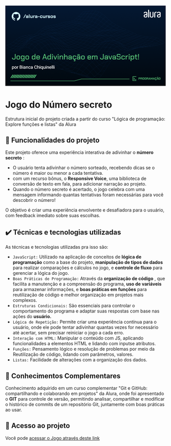 ![thumbnail](./img/numerosecreto.png)

# Jogo do Número secreto

Estrutura inicial do projeto criada a partir do curso "Lógica de programação: Explore funções e listas" da Alura

## 🔨 Funcionalidades do projeto

Este projeto oferece uma experiência interativa de adivinhar o **número secreto** :
- O usuário tenta adivinhar o número sorteado, recebendo dicas se o número é maior ou menor a cada tentativa.
- com um recurso bônus, o **Responsive Voice**, uma biblioteca de conversão de texto em fala, para adicionar narração ao projeto.
- Quando o número secreto é acertado, o jogo celebra com uma mensagem informando quantas tentativas foram necessárias para você descobrir o número!

O objetivo é criar uma experiência envolvente e desafiadora para o usuário, com feedback imediato sobre suas escolhas.

## ✔️ Técnicas e tecnologias utilizadas

As técnicas e tecnologias utilizadas pra isso são:

- `JavaScript:` Utilizado na aplicação de conceitos de **lógica de programação** como a base do projeto, **manipulação de tipos de dados** para realizar comparações e cálculos no jogo, e **controle de fluxo** para gerenciar a lógica do jogo.
- `Boas Práticas de Programação:` Através da **organização de código** , que facilita a manutenção e a compreensão do programa, **uso de variáveis** para armazenar informações, e **boas práticas em funções** para reutilização de código e melhor organização em projetos mais complexos.
- `Estruturas Condicionais:` São essenciais para controlar o comportamento do programa e adaptar suas respostas com base nas ações do **usuário.**
- `Lógica de Repetição:` Permite criar uma experiência contínua para o usuário, onde ele pode tentar adivinhar quantas vezes for necessário até acertar, sem precisar reiniciar o jogo a cada erro.
- `Interação com HTML:` Manipular o conteúdo com JS, aplicando funcionalidades a elementos HTML e lidando com inputse atributos.
- `Funções:` Pensamento lógico e resolução de problemas por meio da Reutilização de código, lidando com parâmetros, valores.
- `Listas:` Facilidade de alterações com a organização dos dados.

## 🧠 Conhecimentos Complementares

Conhecimento adquirido em um curso complementar "Git e GitHub: compartilhando e colaborando em projetos" da Alura, onde foi apresentado o **GIT** para controle de versão, permitindo analisar, compartilhar e modificar o histórico de commits de um repositório Git, juntamente com boas práticas ao usar.


## 📁 Acesso ao projeto

Você pode [ acessar o Jogo através deste link](https://secret-number-blush.vercel.app/) 
